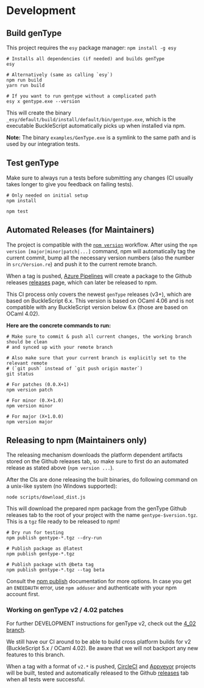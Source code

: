 # Development

## Build genType

This project requires the `esy` package manager: `npm install -g esy`

```
# Installs all dependencies (if needed) and builds genType
esy

# Alternatively (same as calling `esy`)
npm run build
yarn run build

# If you want to run gentype without a complicated path
esy x gentype.exe --version
```

This will create the binary
`_esy/default/build/install/default/bin/gentype.exe`, which is the executable
BuckleScript automatically picks up when installed via npm.

**Note:** The binary `examples/GenType.exe` is a symlink to the same path and is used by
our integration tests.

## Test genType

Make sure to always run a tests before submitting any changes (CI usually takes
longer to give you feedback on failing tests).

```
# Only needed on initial setup
npm install

npm test
```

## Automated Releases (for Maintainers)

The project is compatible with the [`npm
version`](https://docs.npmjs.com/cli/version) workflow. After using the `npm
version [major|minor|patch|...]` command, npm will automatically tag the
current commit, bump all the necessary version numbers (also the number in
`src/Version.re`) and push it to the current remote branch.

When a tag is pushed, [Azure
Pipelines](https://dev.azure.com/ccrisccris/genType/_build) will create a
package to the Github releases
[releases](https://github.com/cristianoc/genType/releases) page, which can
later be released to npm.

This CI process only covers the newest `genType` releases (v3+), which are based
on BuckleScript 6.x. This version is based on OCaml 4.06 and is not compatible with
any BuckleScript version below 6.x (those are based on OCaml 4.02).

**Here are the concrete commands to run:**

```
# Make sure to commit & push all current changes, the working branch should be clean
# and synced up with your remote branch

# Also make sure that your current branch is explicitly set to the relevant remote
# (`git push` instead of `git push origin master`)
git status

# For patches (0.0.X+1)
npm version patch

# For minor (0.X+1.0)
npm version minor

# For major (X+1.0.0)
npm version major
```

## Releasing to npm (Maintainers only)

The releasing mechanism downloads the platform dependent artifacts stored on
the Github releases tab, so make sure to first do an automated release as
stated above (`npm version ...`).

After the CIs are done releasing the built binaries, do following command on a
unix-like system (no Windows supported):

```
node scripts/download_dist.js
```

This will download the prepared npm package from the genType Github releases
tab to the root of your project with the name `gentype-$version.tgz`. This is
a `tgz` file ready to be released to npm!

```
# Dry run for testing
npm publish gentype-*.tgz --dry-run

# Publish package as @latest
npm publish gentype-*.tgz

# Publish package with @beta tag
npm publish gentype-*.tgz --tag beta
```

Consult the [npm publish](https://docs.npmjs.com/cli/publish) documentation for more options.
In case you get an `ENEEDAUTH` error, use `npm adduser` and authenticate with your npm account first.

### Working on genType v2 / 4.02 patches

For further DEVELOPMENT instructions for genType v2, check out the [4_02
branch](https://github.com/cristianoc/genType/tree/4_02).

We still have our CI around to be able to build cross platform builds for v2 
(BuckleScript 5.x / OCaml 4.02). Be aware that we will not backport any new
features to this branch.

When a tag with a format of `v2.*` is pushed,
[CircleCI](https://circleci.com/gh/cristianoc/genType) and
[Appveyor](https://ci.appveyor.com/project/cristianoc/gentype) projects will be
built, tested and automatically released to the Github
[releases](https://github.com/cristianoc/genType/releases) tab when all tests
were successful.
